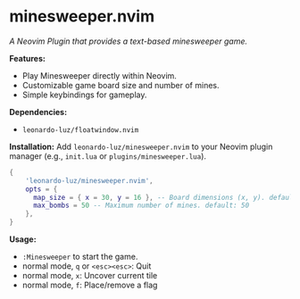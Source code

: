 # minesweeper.nvim

*A Neovim Plugin that provides a text-based minesweeper game.*

**Features:**

* Play Minesweeper directly within Neovim.
* Customizable game board size and number of mines.
* Simple keybindings for gameplay.

**Dependencies:**

* `leonardo-luz/floatwindow.nvim`

**Installation:**  Add `leonardo-luz/minesweeper.nvim` to your Neovim plugin manager (e.g., `init.lua` or `plugins/minesweeper.lua`).

```lua
{ 
    'leonardo-luz/minesweeper.nvim',
    opts = {
      map_size = { x = 30, y = 16 }, -- Board dimensions (x, y). default: { x = 30, y = 16 }
      max_bombs = 50 -- Maximum number of mines. default: 50
    },
}
```

**Usage:**

* `:Minesweeper` to start the game.
* normal mode, `q` or `<esc><esc>`: Quit
* normal mode, `x`: Uncover current tile
* normal mode, `f`: Place/remove a flag
